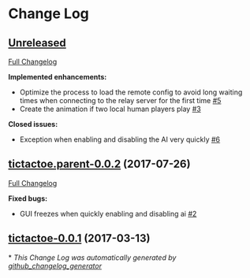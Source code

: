 # Change Log

## [Unreleased](https://github.com/vatbub/tictactoe/tree/HEAD)

[Full Changelog](https://github.com/vatbub/tictactoe/compare/tictactoe.parent-0.0.2...HEAD)

**Implemented enhancements:**

- Optimize the process to load the remote config to avoid long waiting times when connecting to the relay server for the first time [\#5](https://github.com/vatbub/tictactoe/issues/5)
- Create the animation if two local human players play [\#3](https://github.com/vatbub/tictactoe/issues/3)

**Closed issues:**

- Exception when enabling and disabling the AI very quickly [\#6](https://github.com/vatbub/tictactoe/issues/6)

## [tictactoe.parent-0.0.2](https://github.com/vatbub/tictactoe/tree/tictactoe.parent-0.0.2) (2017-07-26)
[Full Changelog](https://github.com/vatbub/tictactoe/compare/tictactoe-0.0.1...tictactoe.parent-0.0.2)

**Fixed bugs:**

- GUI freezes when quickly enabling and disabling ai [\#2](https://github.com/vatbub/tictactoe/issues/2)

## [tictactoe-0.0.1](https://github.com/vatbub/tictactoe/tree/tictactoe-0.0.1) (2017-03-13)


\* *This Change Log was automatically generated by [github_changelog_generator](https://github.com/skywinder/Github-Changelog-Generator)*